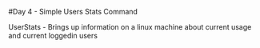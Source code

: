 #Day 4 - Simple Users Stats Command

UserStats - Brings up information on a linux machine about current usage and
current loggedin users
